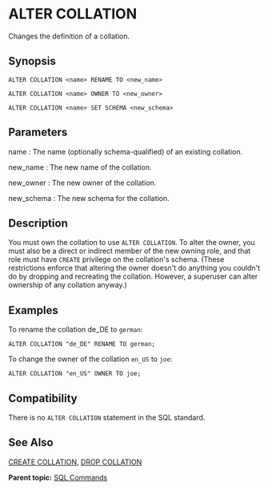 # ALTER COLLATION 

Changes the definition of a collation.

## <a id="section2"></a>Synopsis 

``` {#sql_command_synopsis}
ALTER COLLATION <name> RENAME TO <new_name>

ALTER COLLATION <name> OWNER TO <new_owner>

ALTER COLLATION <name> SET SCHEMA <new_schema>
```

## <a id="section4"></a>Parameters 

name
:   The name \(optionally schema-qualified\) of an existing collation.

new\_name
:   The new name of the collation.

new\_owner
:   The new owner of the collation.

new\_schema
:   The new schema for the collation.

## <a id="section3"></a>Description 

You must own the collation to use `ALTER COLLATION`. To alter the owner, you must also be a direct or indirect member of the new owning role, and that role must have `CREATE` privilege on the collation's schema. \(These restrictions enforce that altering the owner doesn't do anything you couldn't do by dropping and recreating the collation. However, a superuser can alter ownership of any collation anyway.\)

## <a id="section5"></a>Examples 

To rename the collation de\_DE to `german`:

```
ALTER COLLATION "de_DE" RENAME TO german;
```

To change the owner of the collation `en_US` to `joe`:

```
ALTER COLLATION "en_US" OWNER TO joe;
```

## <a id="section6"></a>Compatibility 

There is no `ALTER COLLATION` statement in the SQL standard.

## <a id="section7"></a>See Also 

[CREATE COLLATION](CREATE_COLLATION.html), [DROP COLLATION](DROP_COLLATION.html)

**Parent topic:** [SQL Commands](../sql_commands/sql_ref.html)

